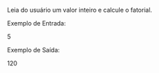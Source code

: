 Leia do usuário um valor inteiro e calcule o fatorial.

Exemplo de Entrada:

5

Exemplo de Saída:

120

